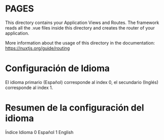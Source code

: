 # PAGES

This directory contains your Application Views and Routes.
The framework reads all the .vue files inside this directory and creates the router of your application.

More information about the usage of this directory in the documentation:
https://nuxtjs.org/guide/routing

# Configuración de Idioma

El idioma primario (Español) corresponde al index 0, el secundario (Inglés) corresponde al index 1.

# Resumen de la configuración del idioma

Índice Idioma
   0   Español
   1   English
